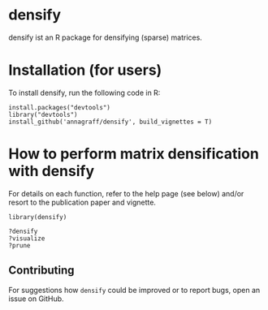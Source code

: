# densify

densify ist an R package for densifying (sparse) matrices.

# Installation (for users)

To install densify, run the following code in R:

~~~~
install.packages("devtools")
library("devtools")
install_github('annagraff/densify', build_vignettes = T)
~~~~

# How to perform matrix densification with densify

For details on each function, refer to the help page (see below) and/or resort to the publication paper and vignette. 
~~~~
library(densify)

?densify
?visualize
?prune

~~~~

## Contributing

For suggestions how `densify` could be improved or to report bugs, open an issue on GitHub. 

